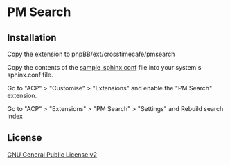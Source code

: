 # PM Search

## Installation

Copy the extension to phpBB/ext/crosstimecafe/pmsearch

Copy the contents of the [sample_sphinx.conf](sample_sphinx.conf) file into your system's sphinx.conf file.

Go to "ACP" > "Customise" > "Extensions" and enable the "PM Search" extension.

Go to "ACP" > "Extensions" > "PM Search" > "Settings" and Rebuild search index

## License

[GNU General Public License v2](license.txt)
